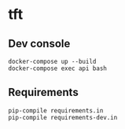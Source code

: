 # tft


## Dev console
```
docker-compose up --build
docker-compose exec api bash
```

## Requirements
```
pip-compile requirements.in
pip-compile requirements-dev.in
```